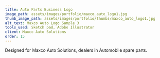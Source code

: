 ```yaml
---
title: Auto Parts Business Logo
image_path: assets/images/portfolio/maxco_auto_logo1.jpg
thumb_image_path: assets/images/portfolio/thumbs/maxco_auto_logo1.jpg
alt_text: Maxco Auto Logo Sample 3
tools_used: Sketch pad, Adobe Illustrator
client: Maxco Auto Solutions
order: 15
---
```

Designed for Maxco Auto Solutions, dealers in Automobile spare parts.
